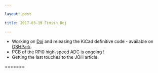 ```yaml
---

layout: post

title: 2017-03-19 Finish Doj

---
```



-   Working on [Doj](/doj) and releasing the KiCad definitive code -
    available on
    [OSHPark](https://oshpark.com/shared_projects/2taE6p4M).
-   PCB of the RPi0 high-speed ADC is ongoing !
-   Getting the last touches to the JOH article.

=======

